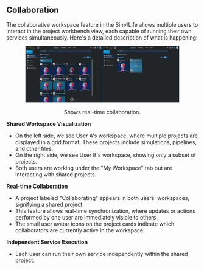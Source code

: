 ## Collaboration


The collaborative workspace feature in the Sim4Life allows multiple users to interact in the project workbench view, each capable of running their own services simultaneously. Here's a detailed description of what is happening:

<p align="center">
  <img width="80%" src="assets/workflow/colab.gif">
</p>

<p style="text-align: center;"> Shows real-time collaboration.</p>




**Shared Workspace Visualization**
  - On the left side, we see User A's workspace, where multiple projects are displayed in a grid format. These projects include simulations, pipelines, and other files.
  - On the right side, we see User B's workspace, showing only a subset of projects.
  - Both users are working under the "My Workspace" tab but are interacting with shared projects.
    
**Real-time Collaboration**
  - A project labeled "Collaborating" appears in both users' workspaces, signifying a shared project.
  - This feature allows real-time synchronization, where updates or actions performed by one user are immediately visible to others.
  - The small user avatar icons on the project cards indicate which collaborators are currently active in the workspace.
    
**Independent Service Execution**
  - Each user can run their own service independently within the shared project.
  
